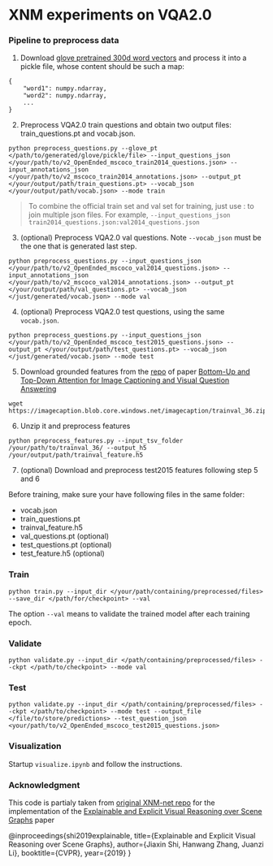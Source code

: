 
# XNM experiments on VQA2.0

### Pipeline to preprocess data
1. Download [glove pretrained 300d word vectors](http://nlp.stanford.edu/data/glove.840B.300d.zip) and process it into a pickle file, whose content should be such a map:
```
{
    "word1": numpy.ndarray,
    "word2": numpy.ndarray,
    ...
}
```

2. Preprocess VQA2.0 train questions and obtain two output files: train_questions.pt and vocab.json.
```
python preprocess_questions.py --glove_pt </path/to/generated/glove/pickle/file> --input_questions_json </your/path/to/v2_OpenEnded_mscoco_train2014_questions.json> --input_annotations_json </your/path/to/v2_mscoco_train2014_annotations.json> --output_pt </your/output/path/train_questions.pt> --vocab_json </your/output/path/vocab.json> --mode train
```
> To combine the official train set and val set for training, just use : to join multiple json files. For example, `--input_questions_json train2014_questions.json:val2014_questions.json`

3. (optional) Preprocess VQA2.0 val questions. Note `--vocab_json` must be the one that is generated last step.
```
python preprocess_questions.py --input_questions_json </your/path/to/v2_OpenEnded_mscoco_val2014_questions.json> --input_annotations_json </your/path/to/v2_mscoco_val2014_annotations.json> --output_pt </your/output/path/val_questions.pt> --vocab_json </just/generated/vocab.json> --mode val
```

4. (optional) Preprocess VQA2.0 test questions, using the same `vocab.json`.
```
python preprocess_questions.py --input_questions_json </your/path/to/v2_OpenEnded_mscoco_test2015_questions.json> --output_pt </your/output/path/test_questions.pt> --vocab_json </just/generated/vocab.json> --mode test
```

5. Download grounded features from the [repo](https://github.com/peteanderson80/bottom-up-attention) of paper [Bottom-Up and Top-Down Attention for Image Captioning and Visual Question Answering](https://arxiv.org/abs/1707.07998)
```
wget https://imagecaption.blob.core.windows.net/imagecaption/trainval_36.zip
```

6. Unzip it and preprocess features
```
python preprocess_features.py --input_tsv_folder /your/path/to/trainval_36/ --output_h5 /your/output/path/trainval_feature.h5
```

7. (optional) Download and preprocess test2015 features following step 5 and 6

Before training, make sure your have following files in the same folder:
- vocab.json
- train_questions.pt
- trainval_feature.h5
- val_questions.pt (optional)
- test_questions.pt (optional)
- test_feature.h5 (optional)


### Train
```
python train.py --input_dir </your/path/containing/preprocessed/files> --save_dir </path/for/checkpoint> --val
```
The option `--val` means to validate the trained model after each training epoch.

### Validate
```
python validate.py --input_dir </path/containing/preprocessed/files> --ckpt </path/to/checkpoint> --mode val
```

### Test
```
python validate.py --input_dir </path/containing/preprocessed/files> --ckpt </path/to/checkpoint> --mode test --output_file </file/to/store/predictions> --test_question_json <your/path/to/v2_OpenEnded_mscoco_test2015_questions.json>
```

### Visualization
Startup `visualize.ipynb` and follow the instructions.

### Acknowledgment
This code is partialy taken from [original XNM-net repo](https://github.com/shijx12/XNM-Net) for the implementation of the [Explainable and Explicit Visual Reasoning over Scene Graphs](https://arxiv.org/abs/1812.01855) paper

@inproceedings{shi2019explainable,
  title={Explainable and Explicit Visual Reasoning over Scene Graphs},
  author={Jiaxin Shi, Hanwang Zhang, Juanzi Li},
  booktitle={CVPR},
  year={2019}
}
